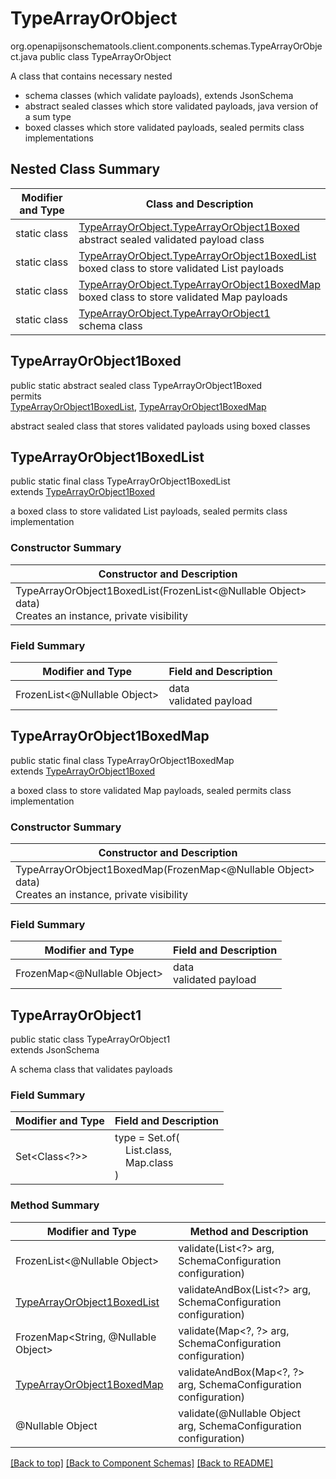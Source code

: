 # TypeArrayOrObject
org.openapijsonschematools.client.components.schemas.TypeArrayOrObject.java
public class TypeArrayOrObject

A class that contains necessary nested
- schema classes (which validate payloads), extends JsonSchema
- abstract sealed classes which store validated payloads, java version of a sum type
- boxed classes which store validated payloads, sealed permits class implementations

## Nested Class Summary
| Modifier and Type | Class and Description |
| ----------------- | ---------------------- |
| static class | [TypeArrayOrObject.TypeArrayOrObject1Boxed](#typearrayorobject1boxed)<br> abstract sealed validated payload class |
| static class | [TypeArrayOrObject.TypeArrayOrObject1BoxedList](#typearrayorobject1boxedlist)<br> boxed class to store validated List payloads |
| static class | [TypeArrayOrObject.TypeArrayOrObject1BoxedMap](#typearrayorobject1boxedmap)<br> boxed class to store validated Map payloads |
| static class | [TypeArrayOrObject.TypeArrayOrObject1](#typearrayorobject1)<br> schema class |

## TypeArrayOrObject1Boxed
public static abstract sealed class TypeArrayOrObject1Boxed<br>
permits<br>
[TypeArrayOrObject1BoxedList](#typearrayorobject1boxedlist),
[TypeArrayOrObject1BoxedMap](#typearrayorobject1boxedmap)

abstract sealed class that stores validated payloads using boxed classes

## TypeArrayOrObject1BoxedList
public static final class TypeArrayOrObject1BoxedList<br>
extends [TypeArrayOrObject1Boxed](#typearrayorobject1boxed)

a boxed class to store validated List payloads, sealed permits class implementation

### Constructor Summary
| Constructor and Description |
| --------------------------- |
| TypeArrayOrObject1BoxedList(FrozenList<@Nullable Object> data)<br>Creates an instance, private visibility |

### Field Summary
| Modifier and Type | Field and Description |
| ----------------- | ---------------------- |
| FrozenList<@Nullable Object> | data<br>validated payload |

## TypeArrayOrObject1BoxedMap
public static final class TypeArrayOrObject1BoxedMap<br>
extends [TypeArrayOrObject1Boxed](#typearrayorobject1boxed)

a boxed class to store validated Map payloads, sealed permits class implementation

### Constructor Summary
| Constructor and Description |
| --------------------------- |
| TypeArrayOrObject1BoxedMap(FrozenMap<@Nullable Object> data)<br>Creates an instance, private visibility |

### Field Summary
| Modifier and Type | Field and Description |
| ----------------- | ---------------------- |
| FrozenMap<@Nullable Object> | data<br>validated payload |

## TypeArrayOrObject1
public static class TypeArrayOrObject1<br>
extends JsonSchema

A schema class that validates payloads

### Field Summary
| Modifier and Type | Field and Description |
| ----------------- | ---------------------- |
| Set<Class<?>> | type = Set.of(<br/>&nbsp;&nbsp;&nbsp;&nbsp;List.class,<br/>&nbsp;&nbsp;&nbsp;&nbsp;Map.class<br/>)<br/> |

### Method Summary
| Modifier and Type | Method and Description |
| ----------------- | ---------------------- |
| FrozenList<@Nullable Object> | validate(List<?> arg, SchemaConfiguration configuration) |
| [TypeArrayOrObject1BoxedList](#typearrayorobject1boxedlist) | validateAndBox(List<?> arg, SchemaConfiguration configuration) |
| FrozenMap<String, @Nullable Object> | validate(Map&lt;?, ?&gt; arg, SchemaConfiguration configuration) |
| [TypeArrayOrObject1BoxedMap](#typearrayorobject1boxedmap) | validateAndBox(Map&lt;?, ?&gt; arg, SchemaConfiguration configuration) |
| @Nullable Object | validate(@Nullable Object arg, SchemaConfiguration configuration) |
[[Back to top]](#top) [[Back to Component Schemas]](../../../README.md#Component-Schemas) [[Back to README]](../../../README.md)
